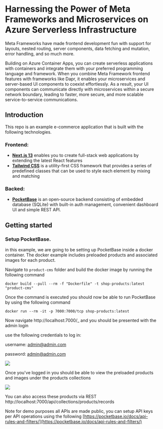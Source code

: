 # Harnessing the Power of Meta Frameworks and Microservices on Azure Serverless Infrastructure

Meta Frameworks have made frontend development fun with support for layouts, nested routing, server components, data fetching and mutation, error handling, and so much more.

Building on Azure Container Apps, you can create serverless applications with containers and integrate them with your preferred programming language and framework. When you combine Meta Framework frontend features with frameworks like Dapr, it enables your microservices and server-based UI components to coexist effortlessly. As a result, your UI components can communicate directly with microservices within a secure network boundary, leading to faster, more secure, and more scalable service-to-service communications.

## Introduction

This repo is an example e-commerce application that is built with the following technologies.

### Frontend:

- [**Next.js 13**](https://beta.nextjs.org/docs) enables you to create full-stack web applications by extending the latest React features
- [**Tailwind CSS**](https://tailwindcss.com/) is a utility-first CSS framework that provides a series of predefined classes that can be used to style each element by mixing and matching

### Backed:

- [**PocketBase**](https://pocketbase.io/) is an open-source backend consisting of embedded database (SQLite) with built-in auth management, convenient dashboard UI and simple REST API.

## Getting started

### Setup PocketBase.

in this example, we are going to be setting up PocketBase inside a docker container. The docker example includes preloaded products and associated images for each product.

Navigate to `product-cms` folder and build the docker image by running the following command

`docker build --pull --rm -f "Dockerfile" -t shop-products:latest "product-cms"`

Once the command is executed you should now be able to run PocketBase by using the following command

`docker run --rm -it -p 7000:7000/tcp shop-products:latest`

Now navigate http://localhost:7000/\_ and you should be presented with the admin login

use the following credentials to log in:

username: admin@admin.com

password: admin@admin.com

![](https://cdn.hashnode.com/res/hashnode/image/upload/v1679977889604/a9bdb909-57d2-4d58-9609-edd22c8e5be6.png)

Once you've logged in you should be able to view the preloaded products and images under the products collections

![](https://cdn.hashnode.com/res/hashnode/image/upload/v1679977957356/a237d6f4-2c82-4af3-927f-97adfce3014f.png)

You can also access these products via REST http://localhost:7000/api/collections/products/records

Note for demo purposes all APIs are made public, you can setup API keys per API operations using the following [https://pocketbase.io/docs/api-rules-and-filters/](https://pocketbase.io/docs/api-rules-and-filters/)
